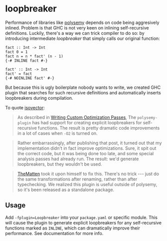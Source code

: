 # loopbreaker

Performance of libraries like [polysemy](https://github.com/polysemy-research/polysemy)
depends on code being aggresively inlined. Problem is that GHC is not very
keen on inlining self-recursive definitions. Luckily, there's a way we can
trick compiler to do so: by introducing intermediate _loopbreaker_ that simply
calls our original function:
```
fact :: Int -> Int
fact 0 = 1
fact n = n * fact' (n - 1)
{-# INLINE fact #-}

fact' :: Int -> Int
fact' = fact
{-# NOINLINE fact' #-}
```
But because this is ugly boilerplate nobody wants to write, we created GHC
plugin that searches for such recursive definitions and automatically inserts
loopbreakers during compilation.

To quote [isovector](https://github.com/isovector):
> As described in [Writing Custom Optimization Passes](https://reasonablypolymorphic.com/blog/writing-custom-optimizations/),
The `polysemy-plugin` has had support for creating explicit loopbreakers for
self-recursive functions. The result is pretty dramatic code improvements in a
lot of cases when `-O2` is turned on.

> Rather embarrassingly, after publishing that post, it turned out that my
implementation didn't in fact improve optimizations. Sure, it spit out the
correct code, but it was being done too late, and some special analysis passes
had already run. The result: we'd generate loopbreakers, but they wouldn't be
used.

> [TheMatten](https://github.com/TheMatten) took it upon himself to fix this.
There's no trick --- just do the same transformations after renaming, rather
than after typechecking. We realized this plugin is useful outside of
polysemy, so it's been released as a standalone package.

## Usage

Add `-fplugin=Loopbreaker` into your `package.yaml` or specific module. This
will cause the plugin to generate explicit loopbreakers for any self-recursive
functions marked as `INLINE`, which can dramatically improve their
performance. See documentation for more info.
